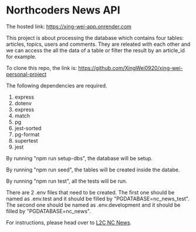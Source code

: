 # Northcoders News API
The hosted link: https://xing-wei-app.onrender.com

This project is about processing the database which contains four tables: articles, topics, users and comments. They are releated with each other and we can access the all the data of a table or filter the result by an article_id for example.

To clone this repo, the link is: https://github.com/XingWei0920/xing-wei-personal-project

The following dependencies are required.
1. express
2. dotenv
3. express
4. match
5. pg
6. jest-sorted
7. pg-format
8. supertest
9. jest

By running "npm run setup-dbs", the database will be setup.

By running "npm run seed", the tables will be created inside the databe.

By running "npm run test", all the tests will be run.

There are 2 .env files that need to be created. 
The first one should be named as .env.test and it should be filled by "PGDATABASE=nc_news_test".
The second one should be named as .env.development and it should be filled by "PGDATABASE=nc_news".


For instructions, please head over to [L2C NC News](https://l2c.northcoders.com/courses/be/nc-news).
